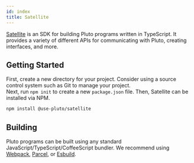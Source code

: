 ```yaml
---
id: index
title: Satellite
---
```


[Satellite](https://github.com/use-pluto/satellite) is an SDK for building Pluto programs written in TypeScript.
It provides a variety of different APIs for communicating with Pluto, creating interfaces, and more.

## Getting Started
First, create a new directory for your project.
Consider using a source control system such as Git to manage your project.  
Next, run `npm init` to create a new `package.json` file.
Then, Satellite can be installed via NPM.
```bash
npm install @use-pluto/satellite
```

## Building
Pluto programs can be built using any standard JavaScript/TypeScript/CoffeeScript bundler.
We recommend using [Webpack](https://webpack.js.org/), [Parcel](https://parceljs.org/), or [Esbuild](https://esbuild.github.io/).
